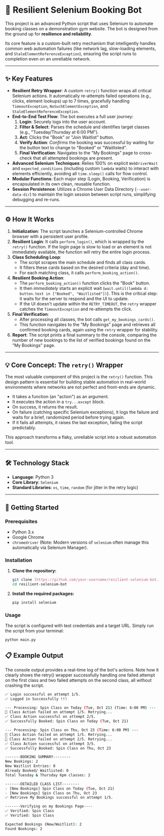 # 🤖 Resilient Selenium Booking Bot

This project is an advanced Python script that uses Selenium to automate booking classes on a demonstration gym website. The bot is designed from the ground up for **resilience and reliability**.

Its core feature is a custom-built retry mechanism that intelligently handles common web automation failures (like network lag, slow-loading elements, and `StaleElementReferenceException`), ensuring the script runs to completion even on an unreliable network.



---

## ✨ Key Features

-   **Resilient Retry Wrapper**: A custom `retry()` function wraps all critical Selenium actions. It automatically re-attempts failed operations (e.g., clicks, element lookups) up to 7 times, gracefully handling `TimeoutException`, `NoSuchElementException`, and `StaleElementReferenceException`.
-   **End-to-End Test Flow**: The bot executes a full user journey:
    1.  **Login**: Securely logs into the user account.
    2.  **Filter & Select**: Parses the schedule and identifies target classes (e.g., "Tuesday/Thursday at 6:00 PM").
    3.  **Act**: Clicks the "Book" or "Join Waitlist" button.
    4.  **Verify Action**: *Confirms* the booking was successful by waiting for the button text to change to "Booked" or "Waitlisted".
    5.  **Final Verification**: Navigates to the "My Bookings" page to cross-check that all attempted bookings are present.
-   **Advanced Selenium Techniques**: Relies 100% on explicit `WebDriverWait` and `expected_conditions` (including custom `lambda` waits) to interact with elements efficiently, avoiding all `time.sleep()` calls for flow control.
-   **Modular Functions**: Each major step (Login, Booking, Verification) is encapsulated in its own clean, reusable function.
-   **Session Persistence**: Utilizes a Chrome User Data Directory (`--user-data-dir`) to maintain the login session between script runs, simplifying debugging and re-runs.

---

## ⚙️ How It Works

1.  **Initialization**: The script launches a Selenium-controlled Chrome browser with a persistent user profile.
2.  **Resilient Login**: It calls `perform_login()`, which is wrapped by the `retry()` function. If the login page is slow to load or an element is not immediately available, the function will retry the entire login process.
3.  **Class Scheduling Loop**:
    -   The script scrapes the main schedule and finds all class cards.
    -   It filters these cards based on the desired criteria (day and time).
    -   For each matching class, it calls `perform_booking_action()`.
4.  **Resilient Booking Action**:
    -   The `perform_booking_action()` function clicks the "Book" button.
    -   It then *immediately* starts an explicit wait (`wait.until(lambda d: button.text in ["Booked", "Waitlisted"])`). This is the critical step: it waits for the server to respond and the UI to update.
    -   If the UI doesn't update within the `RETRY_TIMEOUT`, the `retry` wrapper catches the `TimeoutException` and re-attempts the click.
5.  **Final Verification**:
    -   After processing all classes, the bot calls `get_my_bookings_cards()`.
    -   This function navigates to the "My Bookings" page and retrieves all confirmed booking cards, again using the `retry` wrapper for stability.
6.  **Report**: The script prints a final summary to the console, comparing the number of new bookings to the list of verified bookings found on the "My Bookings" page.

---

## 💡 Core Concept: The `retry()` Wrapper

The most valuable component of this project is the `retry()` function. This design pattern is essential for building stable automation in real-world environments where networks are not perfect and front-ends are dynamic.

-   It takes a function (an "action") as an argument.
-   It executes the action in a `try...except` block.
-   On success, it returns the result.
-   On failure (catching specific Selenium exceptions), it logs the failure and waits for a brief, randomized period before trying again.
-   If it fails all attempts, it raises the last exception, failing the script predictably.

This approach transforms a flaky, unreliable script into a robust automation tool.

---

## 🛠️ Technology Stack

-   **Language**: Python 3
-   **Core Library**: `Selenium`
-   **Standard Libraries**: `os`, `time`, `random` (for jitter in the retry logic)

---

## 🚀 Getting Started

### Prerequisites

-   Python 3.x
-   Google Chrome
-   `chromedriver` (Note: Modern versions of `selenium` often manage this automatically via Selenium Manager).

### Installation

1.  **Clone the repository:**
    ```bash
    git clone [https://github.com/your-username/resilient-selenium-bot.git](https://github.com/your-username/resilient-selenium-bot.git)
    cd resilient-selenium-bot
    ```

2.  **Install the required packages:**
    ```bash
    pip install selenium
    ```

### Usage

The script is configured with test credentials and a target URL. Simply run the script from your terminal:

```bash
python main.py
```
## 📋 Example Output
The console output provides a real-time log of the bot's actions. Note how it clearly shows the retry() wrapper successfully handling one failed attempt on the first class and two failed attempts on the second class, all without crashing the script.

```bash
✅ Login successful on attempt 1/5.
✅ Logged in Successfully !!!

--- Processing: Spin Class on Today (Tue, Oct 21) (Time: 6:00 PM) ---
🔄 Class Action failed on attempt 1/5. Retrying...
✅ Class Action successful on attempt 2/5.
✅ Successfully Booked: Spin Class on Today (Tue, Oct 21)

--- Processing: Spin Class on Thu, Oct 23 (Time: 6:00 PM) ---
🔄 Class Action failed on attempt 1/5. Retrying...
🔄 Class Action failed on attempt 2/5. Retrying...
✅ Class Action successful on attempt 3/5.
✅ Successfully Booked: Spin Class on Thu, Oct 23

-------BOOKING SUMMARY--------
New Bookings: 2
New Waitlist Entries: 0
Already Booked/ Waitlisted: 0
Total Tuesday & Thursday 6pm classes: 2

-------DETAILED CLASS LIST--------
- [New Bookings] Spin Class on Today (Tue, Oct 21)
- [New Bookings] Spin Class on Thu, Oct 23
✅ Retrieve My Bookings successful on attempt 1/5.

-------Verifying on my Bookings Page----
✅ Verified: Spin Class
✅ Verified: Spin Class

Expected Bookings (New/Waitlist): 2
Found Bookings: 2
```
